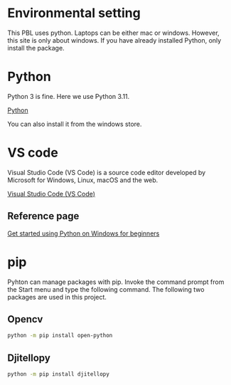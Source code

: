 # Environmental setting
This PBL uses python. Laptops can be either mac or windows. However, this site is only about windows.
If you have already installed Python, only install the package.
# Python
Python 3 is fine. Here we use Python 3.11.

[Python](https://www.python.org/downloads/)

You can also install it from the windows store.

# VS code
Visual Studio Code (VS Code) is a source code editor developed by Microsoft for Windows, Linux, macOS and the web.

[Visual Studio Code (VS Code) ](https://code.visualstudio.com/)
## Reference page
[Get started using Python on Windows for beginners](https://learn.microsoft.com/en-us/windows/python/beginners)




# pip
Pyhton can manage packages with pip.
Invoke the command prompt from the Start menu and type the following command.
The following two packages are used in this project.
## Opencv
```bash
python -m pip install open-python
```
## Djitellopy
```bash
python -m pip install djitellopy
```
